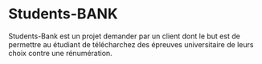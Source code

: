 # Students-BANK
Students-Bank est un projet demander par un client dont le but est de permettre au étudiant de télécharchez des épreuves universitaire de leurs choix contre une rénumération.

